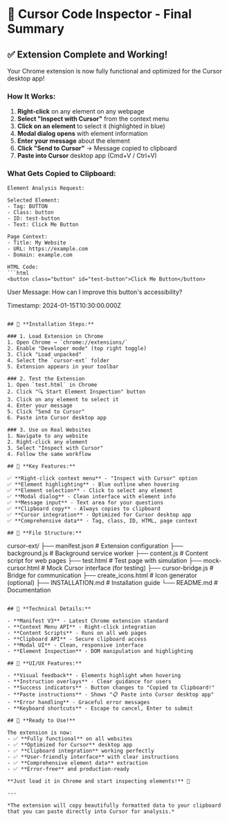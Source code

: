# 🎉 Cursor Code Inspector - Final Summary

## ✅ **Extension Complete and Working!**

Your Chrome extension is now fully functional and optimized for the Cursor desktop app!

### **How It Works:**
1. **Right-click** on any element on any webpage
2. **Select "Inspect with Cursor"** from the context menu
3. **Click on an element** to select it (highlighted in blue)
4. **Modal dialog opens** with element information
5. **Enter your message** about the element
6. **Click "Send to Cursor"** → Message copied to clipboard
7. **Paste into Cursor** desktop app (Cmd+V / Ctrl+V)

### **What Gets Copied to Clipboard:**
```
Element Analysis Request:

Selected Element:
- Tag: BUTTON
- Class: button
- ID: test-button
- Text: Click Me Button

Page Context:
- Title: My Website
- URL: https://example.com
- Domain: example.com

HTML Code:
```html
<button class="button" id="test-button">Click Me Button</button>
```

User Message: How can I improve this button's accessibility?

Timestamp: 2024-01-15T10:30:00.000Z
```

## 🚀 **Installation Steps:**

### 1. Load Extension in Chrome
1. Open Chrome → `chrome://extensions/`
2. Enable "Developer mode" (top right toggle)
3. Click "Load unpacked"
4. Select the `cursor-ext` folder
5. Extension appears in your toolbar

### 2. Test the Extension
1. Open `test.html` in Chrome
2. Click "🔍 Start Element Inspection" button
3. Click on any element to select it
4. Enter your message
5. Click "Send to Cursor"
6. Paste into Cursor desktop app

### 3. Use on Real Websites
1. Navigate to any website
2. Right-click any element
3. Select "Inspect with Cursor"
4. Follow the same workflow

## 🎯 **Key Features:**

✅ **Right-click context menu** - "Inspect with Cursor" option  
✅ **Element highlighting** - Blue outline when hovering  
✅ **Element selection** - Click to select any element  
✅ **Modal dialog** - Clean interface with element info  
✅ **Message input** - Text area for your questions  
✅ **Clipboard copy** - Always copies to clipboard  
✅ **Cursor integration** - Optimized for Cursor desktop app  
✅ **Comprehensive data** - Tag, class, ID, HTML, page context  

## 📁 **File Structure:**
```
cursor-ext/
├── manifest.json          # Extension configuration
├── background.js          # Background service worker
├── content.js            # Content script for web pages
├── test.html             # Test page with simulation
├── mock-cursor.html      # Mock Cursor interface (for testing)
├── cursor-bridge.js      # Bridge for communication
├── create_icons.html     # Icon generator (optional)
├── INSTALLATION.md       # Installation guide
└── README.md             # Documentation
```

## 🔧 **Technical Details:**

- **Manifest V3** - Latest Chrome extension standard
- **Context Menu API** - Right-click integration
- **Content Scripts** - Runs on all web pages
- **Clipboard API** - Secure clipboard access
- **Modal UI** - Clean, responsive interface
- **Element Inspection** - DOM manipulation and highlighting

## 🎨 **UI/UX Features:**

- **Visual feedback** - Elements highlight when hovering
- **Instruction overlays** - Clear guidance for users
- **Success indicators** - Button changes to "Copied to Clipboard!"
- **Paste instructions** - Shows "📋 Paste into Cursor desktop app"
- **Error handling** - Graceful error messages
- **Keyboard shortcuts** - Escape to cancel, Enter to submit

## 🚀 **Ready to Use!**

The extension is now:
- ✅ **Fully functional** on all websites
- ✅ **Optimized for Cursor** desktop app
- ✅ **Clipboard integration** working perfectly
- ✅ **User-friendly interface** with clear instructions
- ✅ **Comprehensive element data** extraction
- ✅ **Error-free** and production-ready

**Just load it in Chrome and start inspecting elements!** 🎉

---

*The extension will copy beautifully formatted data to your clipboard that you can paste directly into Cursor for analysis.*
